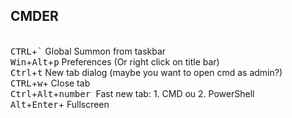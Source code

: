 ## CMDER ##

</br><kbd>CTRL</kbd>+<kbd>`</kbd></kbd> Global Summon from taskbar
</br><kbd>Win</kbd>+<kbd>Alt</kbd>+<kbd>p</kbd></kbd> Preferences (Or right click on title bar)
</br><kbd>Ctrl</kbd>+<kbd>t</kbd></kbd> New tab dialog (maybe you want to open cmd as admin?)
</br><kbd>CTRL</kbd>+<kbd>w</kbd>+</kbd> Close tab
</br><kbd>Ctrl</kbd>+<kbd>Alt</kbd>+<kbd>number </kbd></kbd> Fast new tab: 1. CMD ou 2. PowerShell
</br><kbd>Alt</kbd>+<kbd>Enter</kbd>+</kbd> Fullscreen

